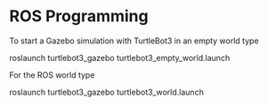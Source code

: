 # ROS Programming

To start a Gazebo simulation with TurtleBot3 in an empty world type

roslaunch turtlebot3_gazebo turtlebot3_empty_world.launch

For the ROS world type

roslaunch turtlebot3_gazebo turtlebot3_world.launch

 
